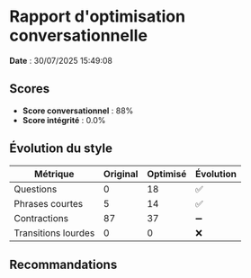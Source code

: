 # Rapport d'optimisation conversationnelle

**Date** : 30/07/2025 15:49:08

## Scores

- **Score conversationnel** : 88%
- **Score intégrité** : 0.0%

## Évolution du style

| Métrique | Original | Optimisé | Évolution |
|----------|----------|----------|----------|
| Questions | 0 | 18 | ✅ |
| Phrases courtes | 5 | 14 | ✅ |
| Contractions | 87 | 37 | ➖ |
| Transitions lourdes | 0 | 0 | ❌ |

## Recommandations

